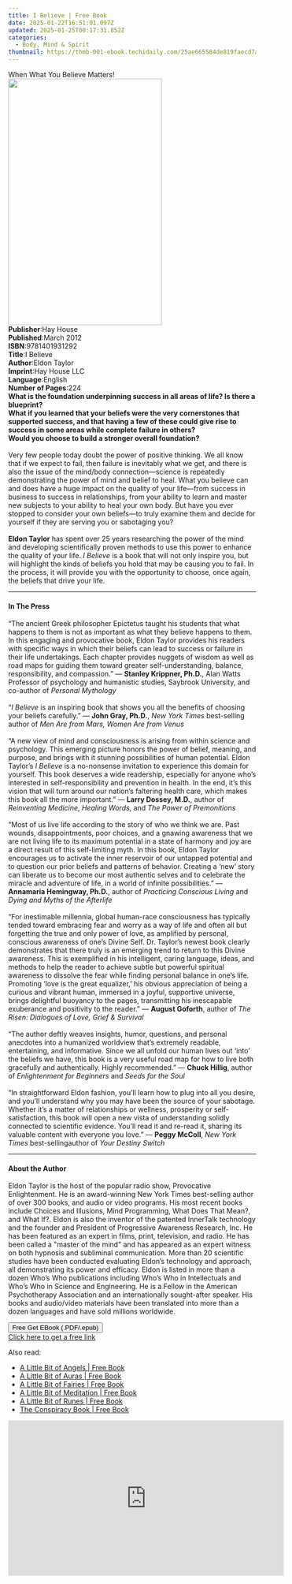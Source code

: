```yaml
---
title: I Believe | Free Book
date: 2025-01-22T16:51:01.097Z
updated: 2025-01-25T00:17:31.852Z
categories:
  - Body, Mind & Spirit
thumbnail: https://thmb-001-ebook.techidaily.com/25ae665584de819faecd7a16e51fc487f47dc4a4d6b163258665d27053e2ae4a.jpg
---
```

<main id="book-container">
  <div class="flex flex-col">
    <div class="book-brief flex-1 py-6 px-4 sm:p-6 md:py-10 md:px-8">
      <!-- brief-->
      <div class="book-brief-main">When What You Believe Matters!</div>
    </div>
    <div
      class="book-meta-info flex-1 grid gap-4 col-start-1 col-end-3 row-start-1 sm:mb-6 sm:grid-cols-4 lg:gap-6 lg:col-start-2 lg:row-end-6 lg:row-span-6 lg:mb-0"
    >
      <div
        class="book-meta-info-left place-content-center mt-4 p-4 text-sm leading-6 col-start-2 col-span-2 dark:text-slate-400"
      >
        <img
          class="w-full h-500 object-cover rounded-lg sm:h-255 sm:col-span-2 lg:col-span-full"
          src="https://img-001-ebook.techidaily.com/cc315fd99d064dabfdb7df6ea3a3919346fd3ef24517ca95cadb2a28bcdf8f35.jpg"
          alt=""
          width="312"
          height="500"
        />
      </div>
      <div
        class="book-meta-info-right mt-2 col-start-1 row-start-2 col-span-3 self-center"
      >
        <!-- meta data  -->
        <div class="flex flex-col px-4 md:px-8">
          <div class="flex-1">
            <strong>Publisher</strong>:<span class="px-2">Hay House</span>
          </div>
          <div class="flex-1">
            <strong>Published</strong>:<span class="px-2">March 2012</span>
          </div>
          <div class="flex-1">
            <strong>ISBN</strong>:<span class="px-2">9781401931292</span>
          </div>
          <div class="flex-1">
            <strong>Title</strong>:<span class="px-2">I Believe</span>
          </div>
          <div class="flex-1">
            <strong>Author</strong>:<span class="px-2">Eldon Taylor</span>
          </div>
          <div class="flex-1">
            <strong>Imprint</strong>:<span class="px-2">Hay House LLC</span>
          </div>
          <div class="flex-1">
            <strong>Language</strong>:<span class="px-2">English</span>
          </div>
          <div class="flex-1">
            <strong>Number of Pages</strong>:<span class="px-2">224</span>
          </div>
        </div>
      </div>
    </div>
    <div class="book-description flex-1 py-6 px-4 sm:p-6 md:py-10 md:px-8">
      <div class="book-description-main">
        <div accordion-content="" id="description">
          <b
            >What is the foundation underpinning success in all areas of life?
            Is there a blueprint? <br />What if you learned that your beliefs
            were the very cornerstones that supported success, and that having a
            few of these could give rise to success in some areas while complete
            failure in others?&nbsp;<br />
            Would you choose to build a stronger overall foundation?</b
          ><br /><br />Very few people today doubt the power of positive
          thinking. We all know that if we expect to fail, then failure is
          inevitably what we get, and there is also the issue of the mind/body
          connection—science is repeatedly demonstrating the power of mind and
          belief to heal. What you believe can and does have a huge impact on
          the quality of your life—from success in business to success in
          relationships, from your ability to learn and master new subjects to
          your ability to heal your own body. But have you ever stopped to
          consider your own beliefs—to truly examine them and decide for
          yourself if they are serving you or sabotaging you?<br /><br /><b
            >Eldon Taylor</b
          >
          has spent over 25 years researching the power of the mind and
          developing scientifically proven methods to use this power to enhance
          the quality of your life. <i>I Believe</i> is a book that will not
          only inspire you, but will highlight the kinds of beliefs you hold
          that may be causing you to fail. In the process, it will provide you
          with the opportunity to choose, once again, the beliefs that drive
          your life.
        </div>
        <div class="accordion-fader"></div>
      </div>
    </div>
    <div class="book-excerpts flex-1 py-6 px-4 sm:p-6 md:py-10 md:px-8">
      <!-- excerpts-->
      <div class="book-excerpts-main">
        <hr />
        <h4 class="placeholder placeholder-heading">
          <span>In The Press</span>
        </h4>
        <p>
          “The ancient Greek philosopher Epictetus taught his students that what
          happens to them is not as important as what they believe happens to
          them. In this engaging and provocative book, Eldon Taylor provides his
          readers with specific ways in which their beliefs can lead to success
          or failure in their life undertakings. Each chapter provides nuggets
          of wisdom as well as road maps for guiding them toward greater
          self-understanding, balance, responsibility, and compassion.” —
          <b>Stanley Krippner, Ph.D.</b>, Alan Watts Professor of psychology and
          humanistic studies, Saybrook University, and co-author of
          <i>Personal Mythology</i><br /><br />“<i>I Believe</i> is an inspiring
          book that shows you all the benefits of choosing your beliefs
          carefully.” — <b>John Gray, Ph.D.</b>,
          <i>New York Times</i> best-selling author of
          <i>Men Are from Mars, Women Are from Venus<br /><br /></i>“A new view
          of mind and consciousness is arising from within science and
          psychology. This emerging picture honors the power of belief, meaning,
          and purpose, and brings with it stunning possibilities of human
          potential. Eldon Taylor’s <i>I Believe</i> is a no-nonsense invitation
          to experience this domain for yourself. This book deserves a wide
          readership, especially for anyone who’s interested in
          self-responsibility and prevention in health. In the end, it’s this
          vision that will turn around our nation’s faltering health care, which
          makes this book all the more important.” — <b>Larry Dossey, M.D.</b>,
          author of <i>Reinventing Medicine</i>, <i>Healing Words</i>, and
          <i>The Power of Premonitions<br /><br /></i>“Most of us live life
          according to the story of who we think we are. Past wounds,
          disappointments, poor choices, and a gnawing awareness that we are not
          living life to its maximum potential in a state of harmony and joy are
          a direct result of this self-limiting myth. In this book, Eldon Taylor
          encourages us to activate the inner reservoir of our untapped
          potential and to question our prior beliefs and patterns of behavior.
          Creating a ‘new’ story can liberate us to become our most authentic
          selves and to celebrate the miracle and adventure of life, in a world
          of infinite possibilities.” — <b>Annamaria Hemingway, Ph.D.</b>,
          author of <i>Practicing Conscious Living</i> and
          <i>Dying and Myths of the Afterlife<br /><br /></i>“For inestimable
          millennia, global human-race consciousness has typically tended toward
          embracing fear and worry as a way of life and often all but forgetting
          the true and only power of love, as amplified by personal, conscious
          awareness of one’s Divine Self. Dr. Taylor’s newest book clearly
          demonstrates that there truly is an emerging trend to return to this
          Divine awareness. This is exemplified in his intelligent, caring
          language, ideas, and methods to help the reader to achieve subtle but
          powerful spiritual awareness to dissolve the fear while finding
          personal balance in one’s life. Promoting ‘love is the great
          equalizer,’ his obvious appreciation of being a curious and vibrant
          human, immersed in a joyful, supportive universe, brings delightful
          buoyancy to the pages, transmitting his inescapable exuberance and
          positivity to the reader.” — <b>August Goforth</b>, author of
          <i>The Risen: Dialogues of Love, Grief &amp; Survival<br /><br /></i
          >“The author deftly weaves insights, humor, questions, and personal
          anecdotes into a humanized worldview that’s extremely readable,
          entertaining, and informative. Since we all unfold our human lives out
          ‘into’ the beliefs we have, this book is a very useful road map for
          how to live both gracefully and authentically. Highly recommended.” —
          <b>Chuck Hillig</b>, author of <i>Enlightenment for Beginners</i> and
          <i>Seeds for the Soul<br /><br /></i>“In straightforward Eldon
          fashion, you’ll learn how to plug into all you desire, and you’ll
          understand why you may have been the source of your sabotage. Whether
          it’s a matter of relationships or wellness, prosperity or
          self-satisfaction, this book will open a new vista of understanding
          solidly connected to scientific evidence. You’ll read it and re-read
          it, sharing its valuable content with everyone you love.” —
          <b>Peggy McColl</b>, <i>New York Times</i> best-sellingauthor of
          <i>Your Destiny Switch</i>
        </p>
      </div>
    </div>
    <div class="book-about-author flex-1 py-6 px-4 sm:p-6 md:py-10 md:px-8">
      <!-- about author-->
      <div class="book-main-author-main">
        <hr />
        <h4 class="placeholder placeholder-heading">
          <span>About the Author</span>
        </h4>
        <p>
          Eldon Taylor is the host of the popular radio show, Provocative
          Enlightenment. He is an award-winning New York Times best-selling
          author of over 300 books, and audio or video programs. His most recent
          books include Choices and Illusions, Mind Programming, What Does That
          Mean?, and What If?. Eldon is also the inventor of the patented
          InnerTalk technology and the founder and President of Progressive
          Awareness Research, Inc. He has been featured as an expert in films,
          print, television, and radio. He has been called a "master of the
          mind" and has appeared as an expert witness on both hypnosis and
          subliminal communication. More than 20 scientific studies have been
          conducted evaluating Eldon’s technology and approach, all
          demonstrating its power and efficacy. Eldon is listed in more than a
          dozen Who’s Who publications including Who’s Who in Intellectuals and
          Who’s Who in Science and Engineering. He is a Fellow in the American
          Psychotherapy Association and an internationally sought-after speaker.
          His books and audio/video materials have been translated into more
          than a dozen languages and have sold millions worldwide.
        </p>
      </div>
    </div>
    <div class="book-free-get flex-1 py-6 px-4 sm:p-6 md:py-10 md:px-8">
      <button
        id="btn-free-get"
        class="bg-blue-500 hover:bg-blue-700 text-white font-bold py-2 px-4 rounded"
      >
        Free Get EBook (.PDF/.epub)
      </button>
      <div id="countdown-display" class="px-2 text-lg mt-2"></div>
      <a
        id="free-link"
        class="hidden bg-blue-500 hover:bg-blue-700 text-white font-bold py-2 px-4 rounded"
        href="https://www.ebooks.com/en-us/book/96317743/i-believe/eldon-taylor/"
        target="_blank"
        >Click here to get a free link</a
      >
    </div>
    <script>
      let countdownTime = 0;
      let countdownInterval = null;
      document
        .getElementById('btn-free-get')
        .addEventListener('click', startCountdown);
      function startCountdown() {
        countdownTime = new Date().getTime() + 60000 * 3;
        countdownInterval = setInterval(updateCountdown, 1000);
        document.getElementById('btn-free-get').disabled = true;
        document
          .getElementById('btn-free-get')
          .classList.add('bg-gray-500', 'cursor-not-allowed');
      }
      function updateCountdown() {
        let currentTime = new Date().getTime();
        let timeLeft = countdownTime - currentTime;
        let secondsLeft = Math.floor(timeLeft / 1000);
        document.getElementById('countdown-display').innerHTML =
          `Remaining time: ${secondsLeft} seconds.`;
        if (secondsLeft <= 0) {
          clearInterval(countdownInterval);
          document.getElementById('btn-free-get').classList.add('hidden');
          document.getElementById('free-link').classList.remove('hidden');
          document.getElementById('countdown-display').innerHTML = '';
        }
      }
    </script>
  </div>
</main>

<ins class="adsbygoogle"
      style="display:block"
      data-ad-client="ca-pub-7571918770474297"
      data-ad-slot="8358498916"
      data-ad-format="auto"
      data-full-width-responsive="true"></ins>
    

<span class="atpl-alsoreadstyle">Also read:</span>
<div><ul>
<li><a href="https://novels-ebooks.techidaily.com/210711737-9781454929017-a-little-bit-of-angels/"><u>A Little Bit of Angels | Free Book</u></a></li>
<li><a href="https://novels-ebooks.techidaily.com/210711738-9781454928652-a-little-bit-of-auras/"><u>A Little Bit of Auras | Free Book</u></a></li>
<li><a href="https://novels-ebooks.techidaily.com/210711745-9781454930761-a-little-bit-of-fairies/"><u>A Little Bit of Fairies | Free Book</u></a></li>
<li><a href="https://novels-ebooks.techidaily.com/210711730-9781454926900-a-little-bit-of-meditation/"><u>A Little Bit of Meditation | Free Book</u></a></li>
<li><a href="https://novels-ebooks.techidaily.com/210711740-9781454928669-a-little-bit-of-runes/"><u>A Little Bit of Runes | Free Book</u></a></li>
<li><a href="https://novels-ebooks.techidaily.com/210711744-9781454930051-the-conspiracy-book/"><u>The Conspiracy Book | Free Book</u></a></li>
</ul></div>

<!-- affiliate ads begin -->
<iframe width="560" height="315" src="https://www.youtube.com/embed/kx-Pb0otJCs?si=Mvr49yQVesmJA8-O" title="YouTube video player" frameborder="0" allow="accelerometer; autoplay; clipboard-write; encrypted-media; gyroscope; picture-in-picture; web-share" referrerpolicy="strict-origin-when-cross-origin" allowfullscreen></iframe>
<!-- affiliate ads end -->

